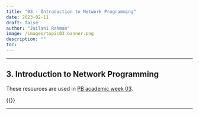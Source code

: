```yaml
---
title: "03 - Introduction to Network Programming"
date: 2023-02-11
draft: false
author: "Jailani Rahman"
image: /images/topic03_banner.png
description: ""
toc:
---
```


---

## 3. Introduction to Network Programming

These resources are used in <a href="/logs/weekly/week-04">PB academic week 03</a>.

<div>{{<embed-pdf url="../resources/03 - Introduction to Network Programming.pdf">}}</div>

---